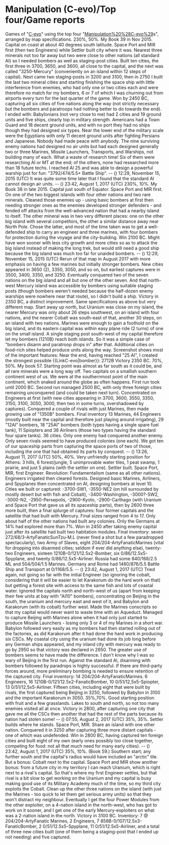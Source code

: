 # Manipulation (C-evo)/Top four/Game reports

Games of "[C-evo](C-evo)" using the top four "[Manipulation%20%28C-evo%29](Manipulation)s", arranged by map specifications.
230%, 50%.
My Book 39 in Nov 2015. Capital on coast at about 40 degrees south latitude. Space Port and MIR first (then two Engineers) while Settler built city where it was. Nearest three minerals not too far away but two were close to other nations (all standard AI) so I needed bombers as well as staging-post cities. Built ten cities, the first three in 3700, 3650, and 3600, all close to the capital, and the next was called "3250-Mercury" (conveniently on an island within 12 steps of capital). Next came two staging-posts in 3200 and 3100, then in 2750 I built the last two mineral cities and starting finishing the space ship with little interference from enemies, who had only one or two cities each and were therefore no match for my bombers, 6 or 7 of which I was churning out from airports every turn for the last quarter of the game.
Won by 2450 BC, capturing all six cities of five nations along the way (not strictly necessary but the bombers and paratroops had nothing better to do towards the end). I ended with:
Babylonians (not very close to me) had 2 cities and 19 ground units and five ships, clearly top in military strength. Americans had a Town Guard and 18 decent ground units, and with no port they had no ships though they had designed six types. Near the lower end of the military scale were the Egyptians with only 11 decent ground units after fighting Persians and Japanese. Nobody had made peace with anybody.
The nine surviving enemy nations had designed no air units but had each designed generally two or three Marines, Missile Launchers, Transports, and Warships, not building many of each. What a waste of research time! Six of them were researching AI or MT at the end; of the others, none had researched more than 18 future techs. I reached AI 25 and was able to design a powerful warship just for fun: "3792/474/5.5+ Battle Ship". 
-- () 12:29, November 15, 2015 (UTC)
It was quite some time later that I found that the standard AI cannot design air units. -- () 23:42, August 1, 2017 (UTC)
230%, 10%.
My Book 38 in late 2015. Capital just south of Equator. Space Port and MIR first. On one of the two biggest islands with four other nations and two rare minerals. Cleaned those enemies up - using basic bombers at first then needing stronger ones as the enemies developed stronger defenders - and fended off attacks from the well-advanced nation that had a nearby island to itself. The other mineral was in two very different places: one on the other big island with several competitors, the other a similar distance away near North Pole. Chose the latter, and most of the time taken was to get a well-defended ship to carry an engineer and three marines, with four bombers for protection during the voyage and the city-building. Win 2100 BC. Might have won sooner with less city growth and more cities so as to attack the big island instead of making the long trek, but would still need a good ship because the big island was much too far for unaided bombers. -- () 12:29, November 15, 2015 (UTC)
Rerun of that map in August 2017 with more emphasis on having a few marines but initially stronger bombers. New cities appeared in 3650 (2), 3350, 3050, and so on, but earliest captures were in 3500, 3400, 3350, and 3250. Eventually conquered two of the seven nations on the big island and all but one of the other seven. And that north-west Mercury island was accessible by bombers using suitable staging posts (though bombers weren't needed because the half-dozen enemy warships were nowhere near that route), so I didn't build a ship. Victory in 2350 BC, a distinct improvement.
Same specifications as above but very different map. Start away up north, but Uranium was close on my island, the nearer Mercury was only about 26 steps southwest, on an island with four nations, and the nearer Cobalt was south-east of that, another 30 steps, on an island with two nations. 
Marines were enough to gain a foothold on the big island, and its eastern capital was within easy plane ride (2 turns) of one on the small island. A single staging post south-west of my capital therefore let my bombers (1210B) reach both islands. So it was a simple case of "bombers disarm and paratroop drops in" after that. Additional cities on food-rich sites helped produce units along the way. 
Screenshot shows most of the important features:
Near the end, having reached "25 AI", I created the strongest possible {{LinkC-evo|bomber}}: 2712B
Victory 2350 BC.
70%, 50%.
My book 57. Starting point was almost as far south as it could be, and all rare minerals were a long way off. Two capitals on a smallish southern continent west of us. We were at the southernmost point of the main continent, which snaked around the globe as often happens.
First run took until 2000 BC. 
Second run managed 2500 BC, with only three foreign cities remaining unconquered (and could be taken next turn). Concentrated on Engineers at first (with new cities appearing in 3700, 3600, 3550, 3350, 3150, 3100, 3050, 3000, then two in some turns, overshadowed by captures). Conquered a couple of rivals with just Marines, then made growing use of "1350B" bombers. Final inventory 13 Marines, 44 Engineers (mostly built near the capital and therefore just playing around irrigating), 29 "12AI" bombers, 18 "25AI" bombers (both types having a single spare fuel tank), 11 Spiopters and 38 Airliners (those two types having the standard four spare tanks). 36 cities. Only one enemy had conquered another enemy. Only seven rivals seemed to have produced colonies (one each). We got ten of our spaceship parts from capturing the space ports of two of those, including the one that had obtained its parts by conquest.
-- () 13:26, August 11, 2017 (UTC)
50%, 40%.
Very unfriendly starting position for Athens: 3 hills, 6 forest/jungle, 5 unimprovable water tiles, 1 peat swamp, 1 prairie, and just 5 plains (with the settler on one). Settler built. Space Port, MIR, first Engineer. Revolution: Fundamentalism (same as all other nations). Engineers irrigated then cleared forests. Designed basic Marines, Airliners, and Spyplanes then concentrated on AI, designing bombers at level 10.
Cities we built or captured: -3700-SW1, -3550-NE2 (on hill surrounded by mostly desert but with fish and Cobalt), -3400-Washington, -3000?-SW2, -3000-N2, -2950-Persepolis, -2900-Kyoto, -2900-Carthago (with Uranium and Space Port that gave us all its spaceship parts), then by 2600 three more built, then a final splurge of captures: four former capitals and the satellite that had built with Mercury. Final sizes ranged from 4 to 17.
Only about half of the other nations had built any colonies. Only the Germans at 14% had explored more than 7%.
Won in 2450 after taking enemy capital just after its satellite had built two habitation modules.
Final inventory: seven 272/68/3-ArtyFanaticSunTzu-M.L (never fired a shot but a few paradropped spectacularly), two Army of Slaves, eight 204/204-ArtyFanaticMarines (vital for dropping into disarmed cities; seldom if ever did anything else), twenty-two Engineers, sixteen 1210B-0/121/12.5x2-Bomber, six 0/86/12.5x5-Spyplane, and twenty 0/86/12.5x5-Airliner. 
Russia had some 840/168/2.5 ML and 504/504/1.5 Marines. Germany and Rome had 1460/876/5.5 Battle Ship and Transport at 0/1168/5.5.
-- () 23:42, August 1, 2017 (UTC)
Tried again, not going so far with the initial Engineer (so ignoring the cobalt, considering that it will be easier to let Karakorum do the hard work on that) but getting a forest site with access to the same fish and lots of coastal water. Ignored the capitals north and north-west of us (apart from keeping their few units at bay with "AI10" bombers), concentrating on Beijing in the south, the uranium and mercury east and west of it, and Babylon and Karakorum (with its cobalt) further west.
Made the Marines conscripts so that my capital would never want to waste time with an Aqueduct. Managed to capture Beijing with Marines alone when it had only just started to produce Missile Launchers - losing only 3 or 4 of my Marines in a short war. Babylon followed very easily as my bombers had then started rolling out of the factories, as did Karakorum after it had done the hard work in producing six CSCs. My coastal city using the uranium had done its job long before any German ships appeared, and my inland city with mercury was ready to go by 2950 so that victory was declared in 2650.
The greater use of bombers seems to have made the difference. I don't know why I was so wary of Beijing in the first run. Against the standard AI, disarming with bombers followed by paradrops is highly successful. If there are third-party forces around, more preliminary bombing is needed to ensure retention of the captured city.
Final inventory: 14 204/204-ArtyFanaticMarines. 6 Engineers, 16 1210B-0/121/12.5x2-FanaticBomber, 10 0/51/12,5x5-Spiopter, 13 0/51/12,5x5-Airliner. Fifteen cities, including eight that were built by rivals, the first captured being Beijing in 3250, followed by Babylon in 3100 and the important Karakorum in 3050.
35%,70%.
Good starting position with fruit and a few grasslands. Lakes to south and north, so not too many enemies visited all at once.
Victory in 2800, after capturing one city that gave me all the CSCs then another that had the rest of the parts because its nation had stolen some!
-- () 07:55, August 2, 2017 (UTC)
35%, 35%.
Settler builds where he stands. Space Port, MIR. Share an island with one other nation. Conquered it in 3250 after capturing three more distant capitals - one of which was undefended.
Win in 2800 BC, having captured ten foreign cities and built eight of my own (early ones possibly too close together, competing for food: not all that much need for many early cities).
-- () 23:42, August 1, 2017 (UTC)
35%, 10%.
(Book 59.) Southern start; any further south and the capital's radius would have included an "arctic" tile. But a bonus: Cobalt next to the capital. Space Port and MIR show another bonus: from a future city in my territory I can reach Uranium, which is right next to a rival's capital. So that's where my first Engineer settles, but that rival is a bit slow to get working on the Uranium and my capital is busy making good use of its Military Academy much of the time, so my third city exploits the Cobalt. Clean up the other three nations on the island (with just the Marines - too quick to let them get serious army units) so that they won't distract my neighbour. Eventually I get the four Power Modules from the other exploiter, on a 4-nation island in the north-west, who has got to work on it sooner, and I get one of the early Mercury-exploiters on what was a 2-nation island in the north.
Victory in 3100 BC. Inventory: 7 @ 204/204-ArtyFanatic Marines, 2 Engineers, 7 856B-0/107/12.5x3-FanaticBomber, 2 0/51/12.5x5-Spyplane, 11 0/51/12.5x5-Airliner, and a total of three new cities built (one of them being a staging-post that I ended up not needing) and five captured.